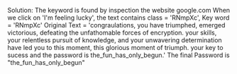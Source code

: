 Solution:
The keyword is found by inspection the website google.com When we click on 'I'm feeling lucky', the text contains class = 'RNmpXc',
Key word = 'RNmpXc'
Original Text = 'congraulations, you have triumphed, emerged victorious, defeating the unfathomable forces of encryption. your skills, your relentless pursuit of knowledge, and your unwavering determination have led you to this moment, this glorious moment of triumph. your key to sucess and the password is the_fun_has_only_begun.'
The final Password is "the_fun_has_only_begun"
